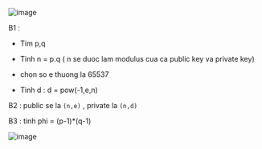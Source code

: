 ![image](https://github.com/user-attachments/assets/91572418-6a5d-41ed-ae14-7582a823caa7)

B1 : 

- Tim p,q

- Tinh n = p.q ( n se duoc lam modulus cua ca public key va private key)

- chon so e thuong la 65537

- Tinh d : d = pow(-1,e,n)

B2 : public se la `(n,e)`    , private la `(n,d)`

B3 : tinh phi = (p-1)*(q-1)

![image](https://github.com/user-attachments/assets/850eb39a-7a04-4ef9-8d7c-c9450fa35654)

